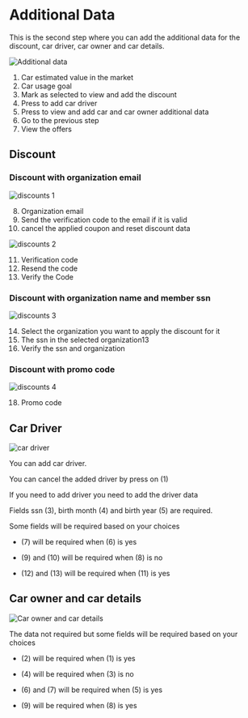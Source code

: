 # Additional Data

This is the second step <!--[second step](https://insurance.inovola-stage.com/AdditionalData)--> where you can add the additional data for the discount, car driver, car owner and car details.

![Additional data](/images/steps/step2-1.png)

1. Car estimated value in the market
2. Car usage goal
3. Mark as selected to view and add the discount
4. Press to add car driver
5. Press to view and add car and car owner additional data
6. Go to the previous step
7. View the offers

## Discount

### Discount with organization email

![discounts 1](/images/steps/step2-discount-1.png)

8. Organization email
9. Send the verification code to the email if it is valid
10. cancel the applied coupon and reset discount data

![discounts 2](/images/steps/step2-discount-2.png)

11. Verification code
12. Resend the code
13. Verify the Code

### Discount with organization name and member ssn

![discounts 3](/images/steps/step2-discount-3.png)

14. Select the organization you want to apply the discount for it
15. The ssn in the selected organization13
16. Verify the ssn and organization

### Discount with promo code

![discounts 4](/images/steps/step2-discount-4.png)

18. Promo code

## Car Driver

![car driver](/images/steps/step2-driver-1.png)

You can add car driver.

You can cancel the added driver by press on (1)

If you need to add driver you need to add the driver data

Fields ssn (3), birth month (4) and birth year (5) are required.

Some fields will be required based on your choices

- (7) will be required when (6) is yes

- (9) and (10) will be required when (8) is no

- (12) and (13) will be required when (11) is yes

## Car owner and car details

![Car owner and car details](/images/steps/step2-car_owner_and_car_details-1.png)

The data not required but some fields will be required based on your choices

- (2) will be required when (1) is yes

- (4) will be required when (3) is no

- (6) and (7) will be required when (5) is yes

- (9) will be required when (8) is yes
